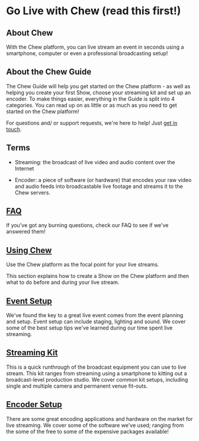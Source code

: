 # Go Live with Chew (read this first!)

## About Chew

With the Chew platform, you can live stream an event in seconds using a smartphone, computer or even a professional broadcasting setup!

## About the Chew Guide

The Chew Guide will help you get started on the Chew platform - as well as helping you create your first Show, choose your streaming kit and set up an encoder. To make things easier, everything in the Guide is split into 4 categories. You can read up on as little or as much as you need to get started on the Chew platform!

For questions and/ or support requests, we're here to help! Just [get in touch](http://chew.tv/guide/help_and_support).

## Terms

 - Streaming: the broadcast of live video and audio content over the Internet

 - Encoder: a piece of software (or hardware) that encodes your raw video and audio feeds into broadcastable live footage and streams it to the Chew servers.

## [FAQ](http://chew.tv/guide/faq)

If you've got any burning questions, check our FAQ to see if we've answered them! 
 
## [Using Chew](http://chew.tv/guide/using_chew/getting_started)

Use the Chew platform as the focal point for your live streams. 

This section explains how to create a Show on the Chew platform and then what to do before and during your live stream.

## [Event Setup](http://chew.tv/guide/event_setup/getting_started)

We've found the key to a great live event comes from the event planning and setup. Event setup can include staging, lighting and sound. We cover some of the best setup tips we've learned during our time spent live streaming. 

## [Streaming Kit](http://chew.tv/guide/streaming_kit/getting_started)

This is a quick runthrough of the broadcast equipment you can use to live stream. This kit ranges from streaming using a smartphone to kitting out a broadcast-level production studio. We cover common kit setups, including single and multiple camera and permanent venue fit-outs.

## [Encoder Setup](http://chew.tv/guide/encoder_setup/getting_started)

There are some great encoding applications and hardware on the market for live streaming. We cover some of the software we've used; ranging from the some of the free to some of the expensive packages available!

